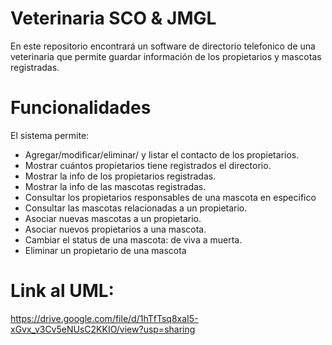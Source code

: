 # Veterinaria SCO & JMGL
En este repositorio encontrará un software de directorio telefonico de una veterinaria que permite guardar información de los propietarios y mascotas registradas.

# Funcionalidades
El sistema permite:
- Agregar/modificar/eliminar/ y listar el contacto de los propietarios.
- Mostrar cuántos propietarios tiene registrados el directorio.
- Mostrar la info de los propietarios registradas.
- Mostrar la info de las mascotas registradas.
- Consultar los propietarios responsables de una mascota en especifico
- Consultar las mascotas relacionadas a un propietario.
- Asociar nuevas mascotas a un propietario.
- Asociar nuevos propietarios a una mascota.
- Cambiar el status de una mascota: de viva a muerta.
- Eliminar un propietario de una mascota

# Link al UML:
https://drive.google.com/file/d/1hTfTsq8xaI5-xGvx_v3Cv5eNUsC2KKIO/view?usp=sharing
